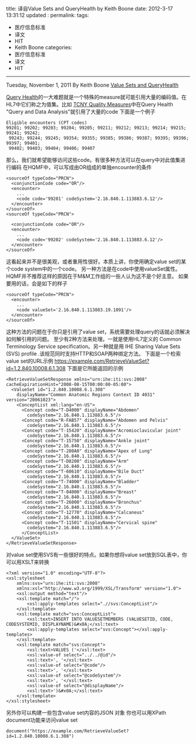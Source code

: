 title:    译自Value Sets and QueryHealth  by  Keith Boone
date:   2012-3-17 13:31:12
updated	:
permalink:
tags:
- 医疗信息标准
- 译文
- HIT
- Keith Boone
categories:
- 医疗信息标准
- 译文
- HIT

---

Tuesday, November 1, 2011 By Keith Boone
[Value Sets and QueryHealth](http://motorcycleguy.blogspot.com/2011/11/value-sets-and-queryhealth.html)

[Query Health]()的一大难题就是一个特殊的measure就可能引用大量的编码值。在HL7中它们称之为值集。比如 [TCNY Quality Measures](http://wiki.siframework.org/file/view/TCNY%20Quality%20Measures%20Report%20v%20Q4%202009%20091028.pdf)中在Query Health "Query and Data Analysis"就引用了大量的code
下面是一个例子
```
Eligible encounters (CPT codes)
99201; 99202; 99203; 99204; 99205; 99211; 99212; 99213; 99214; 99215; 99241; 99242;
 99243; 99244; 99245; 99354; 99355; 99385; 99386; 99387; 99395; 99396; 99397; 99401;
 99402; 99403; 99404; 99406; 99407
```
那么，我们就希望能够访问这些code。有很多种方法可以在query中对此值集进行编码
在HQMF中，可以写成由OR组成的单独encounter的条件
```
<sourceOf typeCode="PRCN">
  <conjunctionCode code="OR"/>
  <encounter>
    ...
    <code code='99201' codeSystem='2.16.840.1.113883.6.12'/>
  </encounter>
</sourceOf>
<sourceOf typeCode="PRCN">

  <conjunctionCode code="OR"/>
  <encounter>
    ...
    <code code='99202' codeSystem='2.16.840.1.113883.6.12'/>
  </encounter>
</sourceOf>
```
这看起来并不是很美观，或者重用性很好。本质上讲，你使用确定value set的某个code system中的一个code。
另一种方法是在code中使用valueSet属性。HQMF并不推荐这样的原因在于M&M工作组的一些人认为这不是个好主意。 如果要用的话，会是如下的样子
```
<sourceOf typeCode="PRCN">
  <encounter>
    ...
    <code valueSet='2.16.840.1.113883.19.1091'/>
  </encounter>
</sourceOf>
```
这种方法的问题在于你只是引用了value set，系统需要处理query的话就必须解决如何解引用的问题。
至少有2种方法来处理。一就是使用HL7定义的 Common Terminology Service specification。另一种就是用 IHE Sharing Value Sets (SVS) profile .该规范同时支持HTTP和SOAP两种绑定方法。
下面是一个检索value set的URL示例
https://example.com/RetrieveValueSet?id=1.2.840.10008.6.1.308
下面是它所能返回的示例
```
<RetrieveValueSetResponse xmlns="urn:ihe:iti:svs:2008" cacheExpirationHint="2008-08-15T00:00:00-05:00">
  <ValueSet id="1.2.840.10008.6.1.308"
    displayName="Common Anatomic Regions Context ID 4031" version="20061023">
    <ConceptList xml:lang="en-US">
      <Concept code="T-D4000" displayName="Abdomen"
        codeSystem="2.16.840.1.113883.6.5"/>
      <Concept code="R-FAB57" displayName="Abdomen and Pelvis"
        codeSystem="2.16.840.1.113883.6.5"/>
      <Concept code="T-15420" displayName="Acromioclavicular joint"
        codeSystem="2.16.840.1.113883.6.5"/>
      <Concept code="T-15750" displayName="Ankle joint"
        codeSystem="2.16.840.1.113883.6.5"/>
      <Concept code="T-280A0" displayName="Apex of Lung"
        codeSystem="2.16.840.1.113883.6.5"/>
      <Concept code="T-D8200" displayName="Arm"
        codeSystem="2.16.840.1.113883.6.5"/>
      <Concept code="T-60610" displayName="Bile Duct"
        codeSystem="2.16.840.1.113883.6.5"/>
      <Concept code="T-74000" displayName="Bladder"
        codeSystem="2.16.840.1.113883.6.5"/>
      <Concept code="T-04000" displayName="Breast"
        codeSystem="2.16.840.1.113883.6.5"/>
      <Concept code="T-26000" displayName="Bronchus"
        codeSystem="2.16.840.1.113883.6.5"/>
      <Concept code="T-12770" displayName="Calcaneus"
        codeSystem="2.16.840.1.113883.6.5"/>
      <Concept code="T-11501" displayName="Cervical spine"
        codeSystem="2.16.840.1.113883.6.5"/>
      </ConceptList>
  </ValueSet>
</RetrieveValueSetResponse>
```
对value set使用SVS有一些很好的特点。如果你想将value set放到SQL表中，你可以用XSLT来转换
```
<?xml version="1.0" encoding="UTF-8"?>
<xsl:stylesheet
    xmlns:svs="urn:ihe:iti:svs:2008"
    xmlns:xsl="http://www.w3.org/1999/XSL/Transform" version="1.0">
    <xsl:output method="text"/>
    <xsl:template match="/">
        <xsl:apply-templates select=".//svs:ConceptList"/>
    </xsl:template>
    <xsl:template match="svs:ConceptList">
        <xsl:text>INSERT INTO VALUESETMEMBERS (VALUESETID, CODE, CODESYSTEMID, DISPLAYNAME)&#x0A;</xsl:text>
        <xsl:apply-templates select="svs:Concept"></xsl:apply-templates>
    </xsl:template>
    <xsl:template match="svs:Concept">
        <xsl:text>VALUES ('</xsl:text>
        <xsl:value-of select="../../@id"/>
        <xsl:text>', '</xsl:text>
        <xsl:value-of select="@code"/>
        <xsl:text>', '</xsl:text>
        <xsl:value-of select="@codeSystem"/>
        <xsl:text>', '</xsl:text>
        <xsl:value-of select="@displayName"/>
        <xsl:text>')&#x0A;</xsl:text>
    </xsl:template>
</xsl:stylesheet>
````
另外你可以构建一些包含value set内容的JSON 对象
你也可以用XPath document功能来访问value set
```
document("https://example.com/RetrieveValueSet?id=1.2.840.10008.6.1.308")
```
